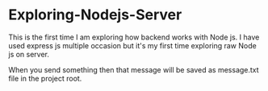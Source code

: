 # Exploring-Nodejs-Server

This is the first time I am exploring how backend works with Node js. I have used express js multiple occasion but it's my first time exploring raw Node js on server.

When you send something then that message will be saved as message.txt file in the project root.

